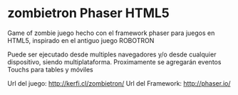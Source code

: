 # zombietron Phaser HTML5
Game of zombie
juego hecho con el framework phaser para juegos en HTML5, inspirado en el antiguo juego ROBOTRON

Puede ser ejecutado desde multiples navegadores y/o desde cualquier dispositivo, siendo multiplataforma.
Proximamente se agregarán eventos Touchs para tables y móviles

Url del juego: http://kerfi.cl/zombietron/
Url del Framework: http://phaser.io/
